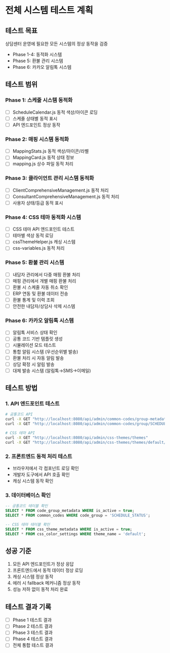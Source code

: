 # 전체 시스템 테스트 계획

## 테스트 목표
상담센터 운영에 필요한 모든 시스템의 정상 동작을 검증
- Phase 1-4: 동적화 시스템
- Phase 5: 환불 관리 시스템  
- Phase 6: 카카오 알림톡 시스템

## 테스트 범위

### Phase 1: 스케줄 시스템 동적화
- [ ] ScheduleCalendar.js 동적 색상/아이콘 로딩
- [ ] 스케줄 상태별 동적 표시
- [ ] API 엔드포인트 정상 동작

### Phase 2: 매핑 시스템 동적화  
- [ ] MappingStats.js 동적 색상/아이콘/라벨
- [ ] MappingCard.js 동적 상태 정보
- [ ] mapping.js 상수 파일 동적 처리

### Phase 3: 클라이언트 관리 시스템 동적화
- [ ] ClientComprehensiveManagement.js 동적 처리
- [ ] ConsultantComprehensiveManagement.js 동적 처리
- [ ] 사용자 상태/등급 동적 표시

### Phase 4: CSS 테마 동적화 시스템
- [ ] CSS 테마 API 엔드포인트 테스트
- [ ] 테마별 색상 동적 로딩
- [ ] cssThemeHelper.js 캐싱 시스템
- [ ] css-variables.js 동적 처리

### Phase 5: 환불 관리 시스템
- [ ] 내담자 관리에서 다중 매핑 환불 처리
- [ ] 매핑 관리에서 개별 매핑 환불 처리
- [ ] 환불 시 스케줄 자동 취소 확인
- [ ] ERP 연동 및 환불 데이터 전송
- [ ] 환불 통계 및 이력 조회
- [ ] 안전한 내담자/상담사 삭제 시스템

### Phase 6: 카카오 알림톡 시스템
- [ ] 알림톡 서비스 상태 확인
- [ ] 공통 코드 기반 템플릿 생성
- [ ] 시뮬레이션 모드 테스트
- [ ] 통합 알림 시스템 (우선순위별 발송)
- [ ] 환불 처리 시 자동 알림 발송
- [ ] 상담 확정 시 알림 발송
- [ ] 대체 발송 시스템 (알림톡→SMS→이메일)

## 테스트 방법

### 1. API 엔드포인트 테스트
```bash
# 공통코드 API
curl -X GET "http://localhost:8080/api/admin/common-codes/group-metadata"
curl -X GET "http://localhost:8080/api/admin/common-codes/group/SCHEDULE_STATUS/display-options"

# CSS 테마 API  
curl -X GET "http://localhost:8080/api/admin/css-themes/themes"
curl -X GET "http://localhost:8080/api/admin/css-themes/themes/default/colors"
```

### 2. 프론트엔드 동적 처리 테스트
- 브라우저에서 각 컴포넌트 로딩 확인
- 개발자 도구에서 API 호출 확인
- 캐싱 시스템 동작 확인

### 3. 데이터베이스 확인
```sql
-- 공통코드 테이블 확인
SELECT * FROM code_group_metadata WHERE is_active = true;
SELECT * FROM common_codes WHERE code_group = 'SCHEDULE_STATUS';

-- CSS 테마 테이블 확인
SELECT * FROM css_theme_metadata WHERE is_active = true;
SELECT * FROM css_color_settings WHERE theme_name = 'default';
```

## 성공 기준
1. 모든 API 엔드포인트가 정상 응답
2. 프론트엔드에서 동적 데이터 정상 로딩
3. 캐싱 시스템 정상 동작
4. 에러 시 fallback 메커니즘 정상 동작
5. 성능 저하 없이 동적 처리 완료

## 테스트 결과 기록
- [ ] Phase 1 테스트 결과
- [ ] Phase 2 테스트 결과  
- [ ] Phase 3 테스트 결과
- [ ] Phase 4 테스트 결과
- [ ] 전체 통합 테스트 결과
